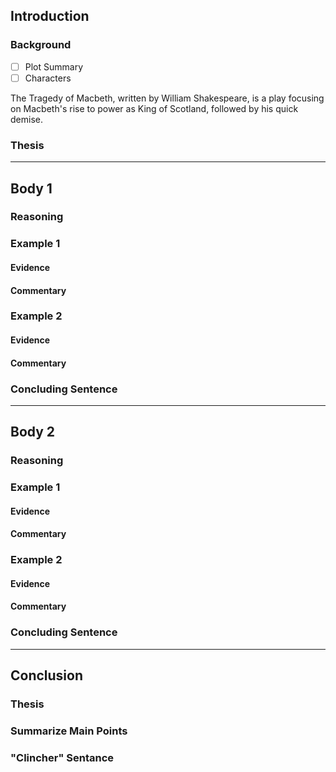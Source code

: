 ## Introduction
### Background
- [ ] Plot Summary
- [ ] Characters

The Tragedy of Macbeth, written by William Shakespeare, is a play focusing on Macbeth's rise to power as King of Scotland, followed by his quick demise.
### Thesis
---
## Body 1
### Reasoning
### Example 1
#### Evidence
#### Commentary
### Example 2
#### Evidence
#### Commentary
### Concluding Sentence
---
## Body 2

### Reasoning
### Example 1
#### Evidence
#### Commentary
### Example 2
#### Evidence
#### Commentary
### Concluding Sentence
---
## Conclusion
### Thesis
### Summarize Main Points
### "Clincher" Sentance
